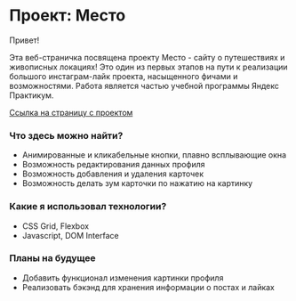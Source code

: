# Проект: Место

Привет!

Эта веб-страничка посвящена проекту Место - сайту о путешествиях и живописных локациях! Это один из первых этапов на пути к реализации большого инстаграм-лайк проекта, насыщенного фичами и возможностями. Работа является частью учебной программы Яндекс Практикум.

[Ссылка на страницу с проектом](https://clericlvl2.github.io/mesto/)

### Что здесь можно найти?
- Анимированные и кликабельные кнопки, плавно всплывающие окна
- Возможность редактирования данных профиля
- Возможность добавления и удаления карточек
- Возможность делать зум карточки по нажатию на картинку

### Какие я использовал технологии?
- CSS Grid, Flexbox
- Javascript, DOM Interface

### Планы на будущее
- Добавить функционал изменения картинки профиля
- Реализовать бэкэнд для хранения информации о постах и лайках
